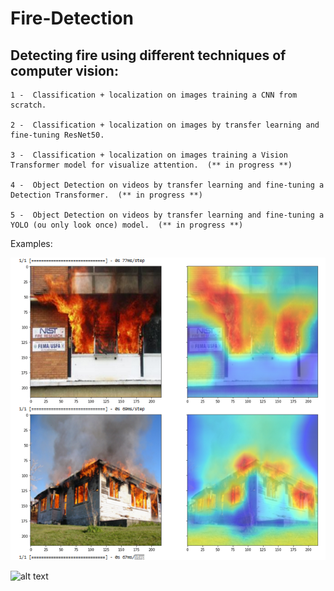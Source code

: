 # Fire-Detection

## Detecting fire using different techniques of computer vision:

    1 -  Classification + localization on images training a CNN from scratch.

    2 -  Classification + localization on images by transfer learning and fine-tuning ResNet50.

    3 -  Classification + localization on images training a Vision Transformer model for visualize attention.  (** in progress **)
    
    4 -  Object Detection on videos by transfer learning and fine-tuning a Detection Transformer.  (** in progress **)
    
    5 -  Object Detection on videos by transfer learning and fine-tuning a YOLO (ou only look once) model.  (** in progress **)
    
Examples:

![alt text](https://github.com/omoru/Fire-Detection/blob/main/images/cnn0.PNG)


![alt text](https://github.com/omoru/Fire-Detection/blob/main/images/cn1.PNG)
